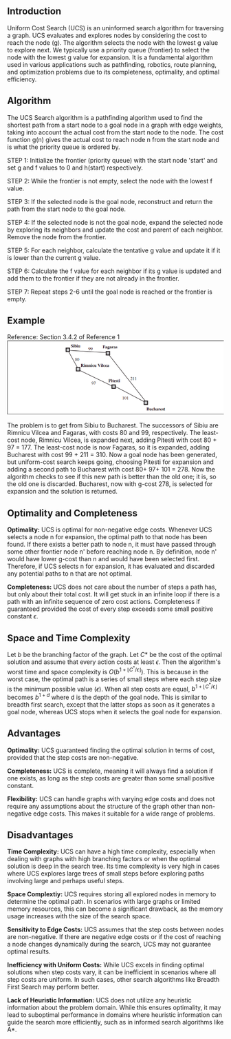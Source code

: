 ## Introduction

Uniform Cost Search (UCS) is an uninformed search algorithm for traversing a graph. UCS evaluates and explores nodes by considering the cost to reach the node (g). The algorithm selects the node with the lowest g value to explore next. We typically use a priority queue (frontier) to select the node with the lowest g value for expansion. It is a fundamental algorithm used in various applications such as pathfinding, robotics, route planning, and optimization problems due to its completeness, optimality, and optimal efficiency.

## Algorithm

The UCS Search algorithm is a pathfinding algorithm used to find the shortest path from a start node to a goal node in a graph with edge weights, taking into account the actual cost from the start node to the node. The cost function g(n) gives the actual cost to reach node n from the start node and is what the priority queue is ordered by.

STEP 1: Initialize the frontier (priority queue) with the start node 'start' and set g and f values to 0 and h(start) respectively.

STEP 2: While the frontier is not empty, select the node with the lowest f value.

STEP 3: If the selected node is the goal node, reconstruct and return the path from the start node to the goal node.

STEP 4: If the selected node is not the goal node, expand the selected node by exploring its neighbors and update the cost and parent of each neighbor. Remove the node from the frontier.

STEP 5: For each neighbor, calculate the tentative g value and update it if it is lower than the current g value.

STEP 6: Calculate the f value for each neighbor if its g value is updated and add them to the frontier if they are not already in the frontier.

STEP 7: Repeat steps 2-6 until the goal node is reached or the frontier is empty.

## Example
Reference: Section 3.4.2 of Reference 1
![UCS Example](./images/ucs.png)

The problem is to get from Sibiu to Bucharest. The successors of Sibiu are Rimnicu Vilcea and
Fagaras, with costs 80 and 99, respectively. The least-cost node, Rimnicu Vilcea, is expanded
next, adding Pitesti with cost 80 + 97 = 177. The least-cost node is now Fagaras, so it is
expanded, adding Bucharest with cost 99 + 211 = 310. Now a goal node has been generated,
but uniform-cost search keeps going, choosing Pitesti for expansion and adding a second path to Bucharest with cost 80+ 97+ 101 = 278. Now the algorithm checks to see if this new path
is better than the old one; it is, so the old one is discarded. Bucharest, now with g-cost 278,
is selected for expansion and the solution is returned.

## Optimality and Completeness
**Optimality:**
UCS is optimal for non-negative edge costs. Whenever UCS selects a node n for expansion, the optimal path to that node has been found. If there exists a better path to node n, it must have passed through some other frontier node n' before reaching node n. By definition, node n' would have lower g-cost than n and would have been selected first. Therefore, if UCS selects n for expansion, it has evaluated and discarded any potential paths to n that are not optimal. 

**Completeness:**
UCS does not care about the number of steps  a path has, but only about their total cost. It will get stuck in an infinite loop if there is a path with an infinite sequence of zero cost actions. Completeness if guaranteed provided the cost of every step exceeds some small positive constant $\epsilon$.

## Space and Time Complexity
Let $b$ be the branching factor of the graph. Let $C*$ be the cost of the optimal solution and assume that every action costs at least $\epsilon$. Then the algorithm's worst time and space complexity is $O(b^{1 + \lfloor C^*/\epsilon \rfloor})$. This is because in the worst case, the optimal path is a series of small steps where each step size is the minimum possible value ($\epsilon$). When all step costs are equal, $b^{1 + \lfloor C^*/\epsilon \rfloor}$ becomes $b^{1+d}$ where d is the depth of the goal node. This is similar to breadth first search, except that the latter stops as soon as it generates a goal node, whereas UCS stops when it selects the goal node for expansion.

## Advantages
**Optimality:** UCS guaranteed finding the optimal solution in terms of cost, provided that the step costs are non-negative.

**Completeness:** UCS is complete, meaning it will always find a solution if one exists, as long as the step costs are greater than some small positive constant.

**Flexibility:** UCS can handle graphs with varying edge costs and does not require any assumptions about the structure of the graph other than non-negative edge costs. This makes it suitable for a wide range of problems.

## Disadvantages
**Time Complexity:** UCS can have a high time complexity, especially when dealing with graphs with high branching factors or when the optimal solution is deep in the search tree. Its time complexity is very high in cases where UCS explores large trees of small steps before exploring paths involving large and
perhaps useful steps.

**Space Complextiy:** UCS requires storing all explored nodes in memory to determine the optimal path. In scenarios with large graphs or limited memory resources, this can become a significant drawback, as the memory usage increases with the size of the search space.

**Sensitivity to Edge Costs:**
 UCS assumes that the step costs between nodes are non-negative. If there are negative edge costs or if the cost of reaching a node changes dynamically during the search, UCS may not guarantee optimal results.

 **Inefficiency with Uniform Costs:** While UCS excels in finding optimal solutions when step costs vary, it can be inefficient in scenarios where all step costs are uniform. In such cases, other search algorithms like Breadth First Search may perform better.

 **Lack of Heuristic Information:** UCS does not utilize any heuristic information about the problem domain. While this ensures optimality, it may lead to suboptimal performance in domains where heuristic information can guide the search more efficiently, such as in informed search algorithms like A*.


